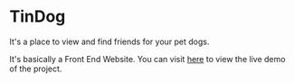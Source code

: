# TinDog
It's a place to view and find friends for your pet dogs.

It's basically a Front End Website.
You can visit [here](https://laharika28.github.io/TinDog/) to view the live demo of the project.

